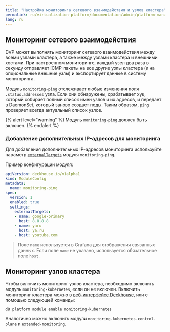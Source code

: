 ```yaml
---
title: "Настройка мониторинга сетевого взаимодействия и узлов кластера"
permalink: ru/virtualization-platform/documentation/admin/platform-management/monitoring/configuring/network-and-pods.html
lang: ru
---
```


## Мониторинг сетевого взаимодействия

DVP может выполнять мониторинг сетевого взаимодействия между всеми узлами кластера, а также между узлами кластера и внешними хостами. При настроенном мониторинге, каждый узел два раза в секунду отправляет ICMP-пакеты на все другие узлы кластера (и на опциональные внешние узлы) и экспортирует данные в систему мониторинга.

Модуль `monitoring-ping` отслеживает любые изменения поля `.status.addresses` узла. Если они обнаружены, срабатывает хук, который собирает полный список имен узлов и их адресов, и передает в DaemonSet, который заново создает поды. Таким образом, `ping` проверяет всегда актуальный список узлов.

{% alert level="warning" %}
Модуль `monitoring-ping` должен быть включен.
{% endalert %}

### Добавление дополнительных IP-адресов для мониторинга

Для добавления дополнительных IP-адресов мониторинга используйте параметр [`externalTargets`](/products/kubernetes-platform/documentation/v1/modules/monitoring-ping/configuration.html#parameters-externaltargets) модуля `monitoring-ping`.

Пример конфигурации модуля:

```yaml
apiVersion: deckhouse.io/v1alpha1
kind: ModuleConfig
metadata:
  name: monitoring-ping
spec:
  version: 1
  enabled: true
  settings:
    externalTargets:
    - name: google-primary
      host: 8.8.8.8
    - name: yaru
      host: ya.ru
    - host: youtube.com
```

> Поле `name` используется в Grafana для отображения связанных данных. Если поле `name` не указано, используется обязательное поле `host`.

## Мониторинг узлов кластера

Чтобы включить мониторинг узлов кластера, необходимо включить модуль `monitoring-kubernetes`, если он не включен. Включить мониторинг кластера можно в [веб-интерфейсе Deckhouse](/products/kubernetes-platform/modules/console/stable/), или с помощью следующей команды:

```shell
d8 platform module enable monitoring-kubernetes
```

Аналогично можно включить модули `monitoring-kubernetes-control-plane` и `extended-monitoring`.
